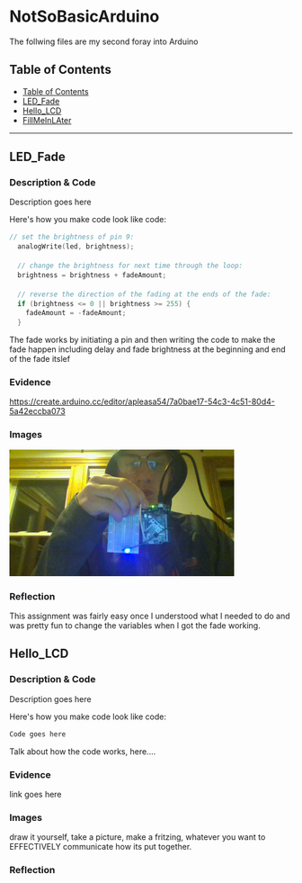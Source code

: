 # NotSoBasicArduino
 The follwing files are my second foray into Arduino
 
 
## Table of Contents
* [Table of Contents](#TableOfContents)
* [LED_Fade](#LED_Fade)
* [Hello_LCD](#Hello_LCD)
* [FillMeInLAter](#FillMeInLAter)
---

## LED_Fade

### Description & Code
Description goes here

Here's how you make code look like code:

```C++
// set the brightness of pin 9:
  analogWrite(led, brightness);

  // change the brightness for next time through the loop:
  brightness = brightness + fadeAmount;

  // reverse the direction of the fading at the ends of the fade:
  if (brightness <= 0 || brightness >= 255) {
    fadeAmount = -fadeAmount;
  }
```
The fade works by initiating a pin and then writing the code to make the fade happen including delay and fade brightness at the beginning and end of the fade itslef

### Evidence
https://create.arduino.cc/editor/apleasa54/7a0bae17-54c3-4c51-80d4-5a42eccba073

### Images
<img src="https://github.com/apleasa54/NotSoBasicArduino-1/blob/main/IMG_20201123_203808.jpg" width="400">

### Reflection
This assignment was fairly easy once I understood what I needed to do and was pretty fun to change the variables when I got the fade working.

## Hello_LCD

### Description & Code
Description goes here

Here's how you make code look like code:

```C++
Code goes here
```
Talk about how the code works, here....

### Evidence
link goes here

### Images
draw it yourself, take a picture, make a fritzing, whatever you want to EFFECTIVELY communicate how its put together.

### Reflection

